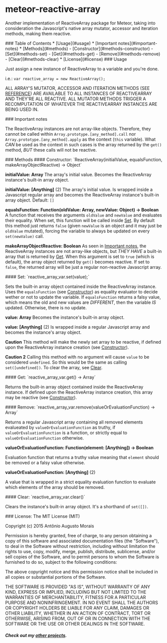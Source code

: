 meteor-reactive-array
=====================

Another implementation of ReactiveArray package for Meteor, taking into consideration the Javascript's native array mutator, accessor and iteration methods, making them reactive.

<a name="toc">
### Table of Contents
* [Usage](#usage)
* [Important notes](#important-notes)
* [Methods](#methods)
  - [Constructor](#methods-constructor)
  - [Set](#methods-set)
  - [Get](#methods-get)
  - [Remove](#methods-remove)
  - [Clear](#methods-clear)
* [License](#license)

<a name="usage">
### Usage

Just assign a new instance of ReactiveArray to a variable and you're done.

i.e.: `var reactive_array = new ReactiveArray();`

ALL ARRAY'S MUTATOR, ACCESSOR AND ITERATION METHODS (SEE [REFERENCE][1]) ARE AVAILABLE TO ALL INSTANCES OF REACTIVEARRAY AND THEY'RE ALL REACTIVE. ALL MUTATOR METHODS TRIGGER A RECOMPUTATION OF WHATEVER THE REACTIVEARRAY INSTANCES ARE BEING USED IN.

<a name="important-notes">
### Important notes

The ReactiveArray instances are not array-like objects. Therefore, they cannot be called within `Array.prototype.[any_method].call` nor `Array.prototype.[any_method].apply` as the context (`this` variable). What _CAN_ be used as the context in such cases is the array returned by the `get()` method, _BUT_ these calls will not be reactive.

<a name="methods">
### Methods

<a name="methods-constructor">
#### Constructor:
`ReactiveArray(initialValue, equalsFunction, makeArrayObjectReactive) -> Object`

**initialValue: Array**
The array's initial value. Becomes the ReactiveArray instance's built-in array object.

**initialValue: [Anything]** (2)
The array's initial value. Is wrapped inside a Javascript regular array and becomes the ReactiveArray instance's built-in array object.
Default: `[]`

**equalsFunction: Function(oldValue: Array, newValue: Object) -> Boolean**
A function that receives the arguments `oldValue` and `newValue` and evaluates their equality.
When set, this function will be called inside [Set](#methods-set).
By default this method just returns `false` (given `newValue` is an object and it may just be `oldValue` mutated), forcing the variable to always be updated on every `set(newValue)` call.

**makeArrayObjectReactive: Boolean**
As seen in [Important notes](#important-notes), the ReactiveArray instances are not array-like objects, but _THEY HAVE_ a built-in array that is returned by [Get](#methods-get).
When this argument is set to `true` (which is default), the array object returned by `get()` becomes reactive. If set to `false`, the returned array will be just a regular non-reactive Javascript array.

<a name="methods-set">
#### Set:
`reactive_array_var.set(value);`

Sets the built-in array object contained inside the ReactiveArray instance.
Uses the `equalsFunction` (see [Constructor](#methods-constructor)) as equality evaluator to decide wether or not to update the variable. If `equalsFunction` returns a falsy value, which means the old and new values are _DIFFERENT_, then the variable _IS_ updated. Otherwise, there is no update.

**value: Array**
Becomes the instance's built-in array object.

**value: [Anything]** (2)
Is wrapped inside a regular Javascript array and becomes the instance's array object.

**Caution**
This method will make the newly set array to be reactive, if defined upon the ReactiveArray instance creation (see [Constructor](#methods-constructor)).

**Caution 2**
Calling this method with no argument will cause `value` to be considered `undefined`. So this would be the same as calling `set([undefined])`. To clear the array, see [Clear](#methods-clear).

<a name="methods-get">
#### Get:
`reactive_array_var.get() -> Array`

Returns the built-in array object contained inside the ReactiveArray instance. If defined upon the ReactiveArray instance creation, this array may be reactive (see [Constructor](#methods-constructor)).

<a name="methods-remove">
#### Remove:
`reactive_array_var.remove(valueOrEvaluationFunction) -> Array`

Returns a regular Javascript array containing all removed elements evalueated by `valueOrEvaluationFunction` as truthy, if `valueOrEvaluationFunction` is a function, or strictly equal to `valueOrEvaluationFunction` otherwise.

**valueOrEvaluationFunction: Function(element: [Anything]) -> Boolean**

Evaluation function that returns a truthy value meaning that `element` should be removed or a falsy value otherwise.

**valueOrEvaluationFunction: [Anything]** (2)

A value that is wrapped in a strict equality evaluation function to evaluate which elements of the array should be removed.

<a name="methods-clear">
#### Clear:
`reactive_array_var.clear()`

Clears the instance's built-in array object. It's a shorthand of `set([])`.

<a name="license">
### License:
The MIT License (MIT)

Copyright (c) 2015 Antônio Augusto Morais

Permission is hereby granted, free of charge, to any person obtaining a copy
of this software and associated documentation files (the "Software"), to deal
in the Software without restriction, including without limitation the rights
to use, copy, modify, merge, publish, distribute, sublicense, and/or sell
copies of the Software, and to permit persons to whom the Software is
furnished to do so, subject to the following conditions:

The above copyright notice and this permission notice shall be included in all
copies or substantial portions of the Software.

THE SOFTWARE IS PROVIDED "AS IS", WITHOUT WARRANTY OF ANY KIND, EXPRESS OR
IMPLIED, INCLUDING BUT NOT LIMITED TO THE WARRANTIES OF MERCHANTABILITY,
FITNESS FOR A PARTICULAR PURPOSE AND NONINFRINGEMENT. IN NO EVENT SHALL THE
AUTHORS OR COPYRIGHT HOLDERS BE LIABLE FOR ANY CLAIM, DAMAGES OR OTHER
LIABILITY, WHETHER IN AN ACTION OF CONTRACT, TORT OR OTHERWISE, ARISING FROM,
OUT OF OR IN CONNECTION WITH THE SOFTWARE OR THE USE OR OTHER DEALINGS IN THE
SOFTWARE.

##### Check out my [other projects][2].

[1]: https://developer.mozilla.org/en-US/docs/Web/JavaScript/Reference/Global_Objects/Array/prototype "Array.prototype (MDN)"
[2]: https://github.com/ciclopes "Ciclopes (GitHub)"